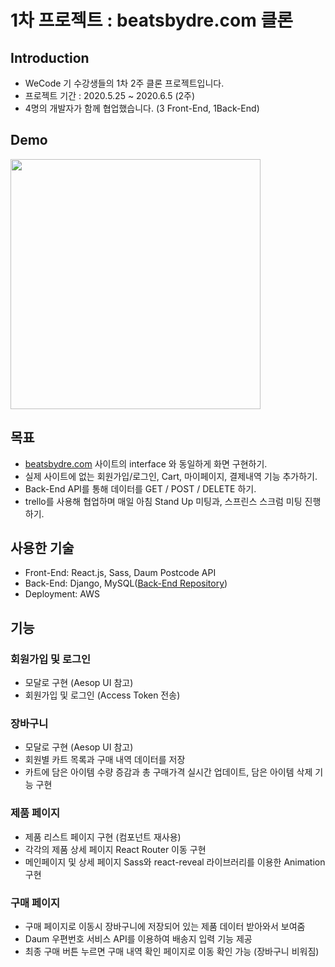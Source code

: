 # 1차 프로젝트 : beatsbydre.com 클론

## Introduction
- WeCode 기 수강생들의 1차 2주 클론 프로젝트입니다.
- 프로젝트 기간 : 2020.5.25 ~ 2020.6.5 (2주)
- 4명의 개발자가 함께 협업했습니다. (3 Front-End, 1Back-End)

## Demo
<a href="https://youtu.be/Xe5RDq6t8j0"><img src="https://media.vlpt.us/images/vllyj2260/post/822094b3-9e9f-4e1c-8e60-a2d87def1c6e/2.png" width="400px"></img></a>

## 목표
- [beatsbydre.com](http://beatsbydre.com) 사이트의 interface 와 동일하게 화면 구현하기.
- 실제 사이트에 없는 회원가입/로그인, Cart, 마이페이지, 결제내역 기능 추가하기.
- Back-End API를 통해 데이터를 GET / POST / DELETE 하기.
- trello를 사용해 협업하며 매일 아침 Stand Up 미팅과, 스프린스 스크럼 미팅 진행하기.

## 사용한 기술
- Front-End: React.js, Sass, Daum Postcode API  
- Back-End: Django, MySQL([Back-End Repository](https://github.com/wecode-bootcamp-korea/4-Beats-backendhttps://github.com/wecode-bootcamp-korea/4-Beats-backend))
- Deployment: AWS

## 기능
### 회원가입 및 로그인
- 모달로 구현 (Aesop UI 참고)
- 회원가입 및 로그인 (Access Token 전송)
### 장바구니
- 모달로 구현 (Aesop UI 참고)
- 회원별 카트 목록과 구매 내역 데이터를 저장
- 카트에 담은 아이템 수량 증감과 총 구매가격 실시간 업데이트, 담은 아이템 삭제 기능 구현
### 제품 페이지
- 제품 리스트 페이지 구현 (컴포넌트 재사용)
- 각각의 제품 상세 페이지 React Router 이동 구현
- 메인페이지 및 상세 페이지 Sass와 react-reveal 라이브러리를 이용한 Animation 구현
### 구매 페이지
- 구매 페이지로 이동시 장바구니에 저장되어 있는 제품 데이터 받아와서 보여줌
- Daum 우편번호 서비스 API를 이용하여 배송지 입력 기능 제공
- 최종 구매 버튼 누르면 구매 내역 확인 페이지로 이동 확인 가능 (장바구니 비워짐)
